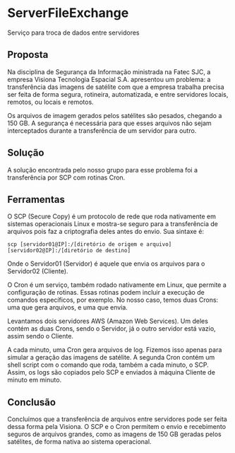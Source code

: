 # ServerFileExchange
Serviço para troca de dados entre servidores

## Proposta

Na disciplina de Segurança da Informação ministrada na Fatec SJC, a empresa Visiona Tecnologia Espacial S.A. apresentou um problema: a transferência das imagens de satélite com que a empresa trabalha precisa ser feita de forma segura, rotineira, automatizada, e entre servidores locais, remotos, ou locais e remotos.

Os arquivos de imagem gerados pelos satélites são pesados, chegando a 150 GB. A segurança é necessária para que esses arquivos não sejam interceptados durante a transferência de um servidor para outro.

## Solução

A solução encontrada pelo nosso grupo para esse problema foi a transferência por SCP com rotinas Cron.

## Ferramentas

O SCP (Secure Copy) é um protocolo de rede que roda nativamente em sistemas operacionais Linux e mostra-se seguro para a transferência de arquivos pois faz a criptografia deles antes do envio. Sua sintaxe é:

```scp [servidor01@IP]:/[diretório de origem e arquivo] [servidor02@IP]:/[diretório de destino]```

Onde o Servidor01 (Servidor) é aquele que envia os arquivos para o Servidor02 (Cliente).

O Cron é um serviço, também rodado nativamente em Linux, que permite a configuração de rotinas. Essas rotinas podem incluir a execução de comandos específicos, por exemplo. No nosso caso, temos duas Crons: uma que gera arquivos, e uma que envia.

Levantamos dois servidores AWS (Amazon Web Services). Um deles contém as duas Crons, sendo o Servidor, já o outro servidor está vazio, assim sendo o Cliente.

A cada minuto, uma Cron gera arquivos de log. Fizemos isso apenas para simular a geração das imagens de satélite. A segunda Cron contém um shell script com o comando que roda, também a cada minuto, o SCP. Assim, os logs são copiados pelo SCP e enviados à máquina Cliente de minuto em minuto.

## Conclusão

Concluímos que a transferência de arquivos entre servidores pode ser feita dessa forma pela Visiona. O SCP e o Cron permitem o envio e recebimento seguros de arquivos grandes, como as imagens de 150 GB geradas pelos satélites, de forma nativa ao sistema operacional.
